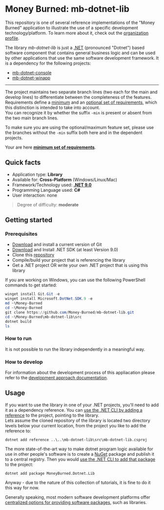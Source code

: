 # Money Burned: mb-dotnet-lib

This repository is one of several reference implementations of the "Money Burned" application to illustrate the use of a specific development technology/platform. To learn more about it, check out the [organization profile](https://github.com/Money-Burned).  

The library _mb-dotnet-lib_ is just a [.NET](https://dotnet.microsoft.com/en-us/learn/dotnet/what-is-dotnet) (pronounced "Dotnet") based software component that contains general business logic and can be used by other applications that use the same software development framework. It is a dependency for the following projects:  

- [mb-dotnet-console](https://github.com/Money-Burned/mb-dotnet-console)
- [mb-dotnet-winapp](https://github.com/Money-Burned/mb-dotnet-winapp)

---

The project maintains two separate branch lines (two each for the main and develop lines) to differentiate between the completeness of the features. Requirements define a [minimum](https://github.com/Money-Burned/.github/blob/main/doc/requirements.md#minimum-requirements) and an [optional set of requirements](https://github.com/Money-Burned/.github/blob/main/doc/requirements.md#optional-requirements), which this distinction is intended to take into account.  
You can recognize it by whether the suffix `-min` is present or absent from the two main branch lines.  

To make sure you are using the optional/maximum feature set, please use the branches without the `-min` suffix  both here and in the dependent projects.  

Your are here [**minimum set of requirements**](https://github.com/Money-Burned/mb-dotnet-lib/tree/main-min).  

## Quick facts

- Application type: **Library**
- Available for: **Cross-Platform** (Windows/Linux/Mac)
- Framework/Technology used: **[.NET 9.0](https://dotnet.microsoft.com/en-us/download/dotnet/9.0)**
- Programming Language used: **C#**
- User interaction: none

> Degree of difficulty: **moderate**

## Getting started

### Prerequisites

- [Download](https://git-scm.com/downloads) and install a current version of Git
- [Download](https://dotnet.microsoft.com/en-us/download) and Install .NET SDK (at least Version 9.0)
- Clone this [repository](https://github.com/Money-Burned/mb-dotnet-lib)
- Compile/build your project that is referencing the library
- Get a .NET project OR write your own .NET project that is using this library

If you are working on Windows, you can use the following PowerShell commands to get started:  

```powershell
winget install Git.Git -e
winget install Microsoft.DotNet.SDK.9 -e
md ~\Money-Burned
cd ~\Money-Burned
git clone https://github.com/Money-Burned/mb-dotnet-lib.git
cd ~\Money-Burned\mb-dotnet-lib\src
dotnet build
ls
```

### How to run

It is not possible to run the library independently in a meaningful way.

### How to develop

For information about the development process of this appliacation please refer to the [development approach documentation](./doc/dev-approach.md).  

## Usage

If you want to use the library in one of your .NET projects, you'll need to add it as a dependency reference. You can [use the .NET CLI by adding a reference](https://learn.microsoft.com/en-us/dotnet/core/tools/dotnet-add-reference) to the project, pointing to the library.  
Lets assume the cloned repository of the library is located two directory levels below your current location, from the project you like to add the reference to:  

```dotnetcli
dotnet add reference ..\..\mb-dotnet-lib\src\mb-dotnet-lib.csproj
```

The more state-of-the-art way to make dotnet program logic available for use in other people's software is to create a [NuGet](https://learn.microsoft.com/en-us/nuget/what-is-nuget) package and publish it to a central registry. Then you would [use the .NET CLI to add that package](https://learn.microsoft.com/en-us/dotnet/core/tools/dotnet-add-package) to the project:  

```dotnetcli
dotnet add package MoneyBurned.Dotnet.Lib
```

Anyway - due to the nature of this collection of tutorials, it is fine to do it this way for now.  

Generally speaking, most modern software development platforms offer [centralized options for providing software packages](https://en.wikipedia.org/wiki/Category:Free_package_management_systems), such as libraries.  
